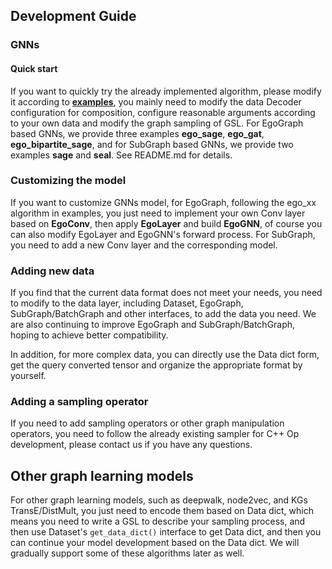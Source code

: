 ## Development Guide

### GNNs
#### Quick start
If you want to quickly try the already implemented algorithm, please modify it according to [**examples**](../examples/tf), you mainly need to modify the data Decoder configuration for composition, configure reasonable arguments according to your own data and modify the graph sampling of GSL.  For EgoGraph based GNNs, we provide three examples **ego_sage**, **ego_gat**, **ego_bipartite_sage**, and for SubGraph based GNNs, we provide two examples **sage** and **seal**. See README.md for details.
​

### Customizing the model
If you want to customize GNNs model, for EgoGraph, following the ego_xx algorithm in examples, you just need to implement your own Conv layer based on **EgoConv**, then apply **EgoLayer** and build **EgoGNN**, of course you can also modify EgoLayer and EgoGNN's forward process.
For SubGraph, you need to add a new Conv layer and the corresponding model.
​

### Adding new data
If you find that the current data format does not meet your needs, you need to modify to the data layer, including Dataset, EgoGraph, SubGraph/BatchGraph and other interfaces, to add the data you need. We are also continuing to improve EgoGraph and SubGraph/BatchGraph, hoping to achieve better compatibility.

In addition, for more complex data, you can directly use the Data dict form, get the query converted tensor and organize the appropriate format by yourself.
​
### Adding a sampling operator
If you need to add sampling operators or other graph manipulation operators, you need to follow the already existing sampler for C++ Op development, please contact us if you have any questions.

## Other graph learning models

For other graph learning models, such as deepwalk, node2vec, and KGs TransE/DistMult, you just need to encode them based on Data dict, which means you need to write a GSL to describe your sampling process, and then use Dataset's `get_data_dict()` interface to get Data dict, and then you can continue your model development based on the Data dict. We will gradually support some of these algorithms later as well.
​
